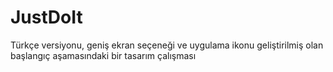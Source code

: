 # JustDoIt
Türkçe versiyonu, geniş ekran seçeneği ve uygulama ikonu geliştirilmiş olan başlangıç aşamasındaki bir tasarım çalışması
